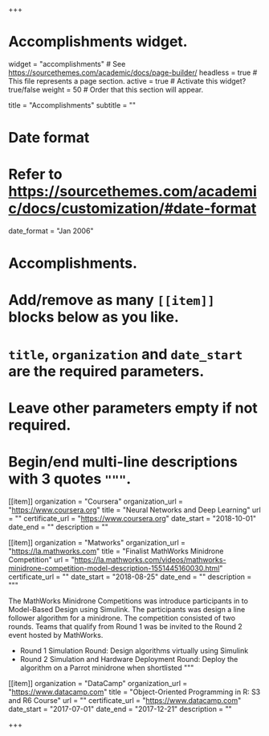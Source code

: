 +++
# Accomplishments widget.
widget = "accomplishments"  # See https://sourcethemes.com/academic/docs/page-builder/
headless = true  # This file represents a page section.
active = true  # Activate this widget? true/false
weight = 50  # Order that this section will appear.

title = "Accomplish&shy;ments"
subtitle = ""

# Date format
#   Refer to https://sourcethemes.com/academic/docs/customization/#date-format
date_format = "Jan 2006"

# Accomplishments.
#   Add/remove as many `[[item]]` blocks below as you like.
#   `title`, `organization` and `date_start` are the required parameters.
#   Leave other parameters empty if not required.
#   Begin/end multi-line descriptions with 3 quotes `"""`.

[[item]]
  organization = "Coursera"
  organization_url = "https://www.coursera.org"
  title = "Neural Networks and Deep Learning"
  url = ""
  certificate_url = "https://www.coursera.org"
  date_start = "2018-10-01"
  date_end = ""
  description = ""

[[item]]
  organization = "Matworks"
  organization_url = "https://la.mathworks.com"
  title = "Finalist MathWorks Minidrone Competition"
  url = "https://la.mathworks.com/videos/mathworks-minidrone-competition-model-description-1551445160030.html"
  certificate_url = ""
  date_start = "2018-08-25"
  date_end = ""
  description = """
  
  The MathWorks Minidrone Competitions was introduce participants in to Model-Based Design using Simulink. The participants was design a line follower algorithm for a minidrone. The competition consisted of two rounds. Teams that qualify from Round 1 was be invited to the Round 2 event hosted by MathWorks.
- Round 1 Simulation Round: Design algorithms virtually using Simulink
- Round 2 Simulation and Hardware Deployment Round: Deploy the algorithm on a Parrot minidrone when shortlisted
  """
  
[[item]]
  organization = "DataCamp"
  organization_url = "https://www.datacamp.com"
  title = "Object-Oriented Programming in R: S3 and R6 Course"
  url = ""
  certificate_url = "https://www.datacamp.com"
  date_start = "2017-07-01"
  date_end = "2017-12-21"
  description = ""

+++

